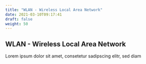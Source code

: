 ```yaml
---
title: "WLAN - Wireless Local Area Network"
date: 2021-03-10T09:17:41
draft: false
weight: 50
---
```

## WLAN - Wireless Local Area Network

Lorem ipsum dolor sit amet, consetetur sadipscing elitr, sed diam